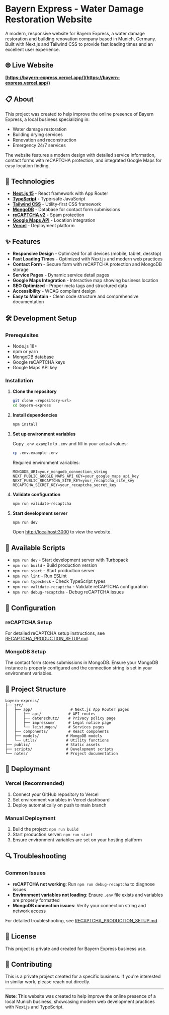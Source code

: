 # Bayern Express - Water Damage Restoration Website

A modern, responsive website for Bayern Express, a water damage restoration and building renovation company based in Munich, Germany. Built with Next.js and Tailwind CSS to provide fast loading times and an excellent user experience.

## 🌐 Live Website

**[https://bayern-express.vercel.app/](https://bayern-express.vercel.app/)**

## 📋 About

This project was created to help improve the online presence of Bayern Express, a local business specializing in:
- Water damage restoration
- Building drying services
- Renovation and reconstruction
- Emergency 24/7 services

The website features a modern design with detailed service information, contact forms with reCAPTCHA protection, and integrated Google Maps for easy location finding.

## 🚀 Technologies

- **[Next.js 15](https://nextjs.org)** - React framework with App Router
- **[TypeScript](https://www.typescriptlang.org)** - Type-safe JavaScript
- **[Tailwind CSS](https://tailwindcss.com)** - Utility-first CSS framework
- **[MongoDB](https://mongodb.com)** - Database for contact form submissions
- **[reCAPTCHA v2](https://www.google.com/recaptcha/)** - Spam protection
- **[Google Maps API](https://developers.google.com/maps)** - Location integration
- **[Vercel](https://vercel.com)** - Deployment platform

## ✨ Features

- **Responsive Design** - Optimized for all devices (mobile, tablet, desktop)
- **Fast Loading Times** - Optimized with Next.js and modern web practices
- **Contact Form** - Secure form with reCAPTCHA protection and MongoDB storage
- **Service Pages** - Dynamic service detail pages
- **Google Maps Integration** - Interactive map showing business location
- **SEO Optimized** - Proper meta tags and structured data
- **Accessibility** - WCAG compliant design
- **Easy to Maintain** - Clean code structure and comprehensive documentation

## 🛠️ Development Setup

### Prerequisites

- Node.js 18+ 
- npm or yarn
- MongoDB database
- Google reCAPTCHA keys
- Google Maps API key

### Installation

1. **Clone the repository**
   ```bash
   git clone <repository-url>
   cd bayern-express
   ```

2. **Install dependencies**
   ```bash
   npm install
   ```

3. **Set up environment variables**
   
   Copy `.env.example` to `.env` and fill in your actual values:
   ```bash
   cp .env.example .env
   ```
   
   Required environment variables:
   ```env
   MONGODB_URI=your_mongodb_connection_string
   NEXT_PUBLIC_GOOGLE_MAPS_API_KEY=your_google_maps_api_key
   NEXT_PUBLIC_RECAPTCHA_SITE_KEY=your_recaptcha_site_key
   RECAPTCHA_SECRET_KEY=your_recaptcha_secret_key
   ```

4. **Validate configuration**
   ```bash
   npm run validate-recaptcha
   ```

5. **Start development server**
   ```bash
   npm run dev
   ```

   Open [http://localhost:3000](http://localhost:3000) to view the website.

## 📝 Available Scripts

- `npm run dev` - Start development server with Turbopack
- `npm run build` - Build production version
- `npm run start` - Start production server
- `npm run lint` - Run ESLint
- `npm run typecheck` - Check TypeScript types
- `npm run validate-recaptcha` - Validate reCAPTCHA configuration
- `npm run debug-recaptcha` - Debug reCAPTCHA issues

## 🔧 Configuration

### reCAPTCHA Setup

For detailed reCAPTCHA setup instructions, see [RECAPTCHA_PRODUCTION_SETUP.md](RECAPTCHA_PRODUCTION_SETUP.md).

### MongoDB Setup

The contact form stores submissions in MongoDB. Ensure your MongoDB instance is properly configured and the connection string is set in your environment variables.

## 📁 Project Structure

```
bayern-express/
├── src/
│   ├── app/                 # Next.js App Router pages
│   │   ├── api/            # API routes
│   │   ├── datenschutz/    # Privacy policy page
│   │   ├── impressum/      # Legal notice page
│   │   └── leistungen/     # Services pages
│   ├── components/         # React components
│   ├── models/            # MongoDB models
│   └── utils/             # Utility functions
├── public/                # Static assets
├── scripts/               # Development scripts
└── notes/                 # Project documentation
```

## 🚀 Deployment

### Vercel (Recommended)

1. Connect your GitHub repository to Vercel
2. Set environment variables in Vercel dashboard
3. Deploy automatically on push to main branch

### Manual Deployment

1. Build the project: `npm run build`
2. Start production server: `npm run start`
3. Ensure environment variables are set on your hosting platform

## 🔍 Troubleshooting

### Common Issues

- **reCAPTCHA not working**: Run `npm run debug-recaptcha` to diagnose issues
- **Environment variables not loading**: Ensure `.env` file exists and variables are properly formatted
- **MongoDB connection issues**: Verify your connection string and network access

For detailed troubleshooting, see [RECAPTCHA_PRODUCTION_SETUP.md](RECAPTCHA_PRODUCTION_SETUP.md).

## 📄 License

This project is private and created for Bayern Express business use.

## 🤝 Contributing

This is a private project created for a specific business. If you're interested in similar work, please reach out directly.

---

**Note**: This website was created to help improve the online presence of a local Munich business, showcasing modern web development practices with Next.js and TypeScript.
